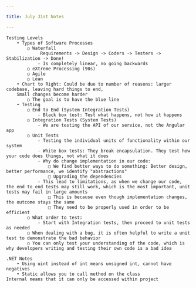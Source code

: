 ```yaml
---

title: July 31st Notes

---
```

 

    Testing Levels
        • Types of Software Processes
            ○ Waterfall
                 Requirements -> Design -> Coders -> Testers -> Stabilization -> Done!
                - Is completely linear, no going backwards
            ○ eXtreme Processing (90s)
            ○ Agile
            ○ Lean
        • Chart to Right: Could be due to number of reasons: larger codebase, leaving hard things to end, 
        Small changes become harder
            ○ The goal is to have the blue line
        • Testing
            ○ End to End (System Integration Tests)
                - Black box test: Test what happens, not how it happens
            ○ Integration Tests (System Tests)
                - We are testing the API of our service, not the Angular app
            ○ Unit Tests
                - Testing the individual units of functionality within our system
                - White box tests: They break encapsulation. They test how your code does things, not what it does
                - Why do change implementation in our code:
                    □ We find better ways to do something: Better design, better performance, we identify "abstractions"
                    □ Upgrading the dependencies
                - This lead to limitations, as when we change our code, the end to end tests may still work, which is the most important, unit tests may fail in large amounts
                    □ This is because even though implementation changes, the outcome stays the same
                    □ They need to be properly used in order to be efficient 
            ○ What order to test:
                - Start with Integration tests, then proceed to unit tests as needed
            ○ When dealing with a bug, it is often helpful to write a unit test to demonstrate the bad behavior
            ○ You can only test your understanding of the code, which is why developers writing and testing their own code is a bad idea

    .NET Notes
        • Using uint instead of int means unsigned int, cannot have negatives
        • Static allows you to call method on the class
    Internal means that it can only be accessed within project